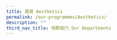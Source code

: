 ```yaml
---
title: 美育 Aesthetics
permalink: /our-programmes/Aesthetics/
description: ""
third_nav_title: 培群部门 Our Departments
---
```


